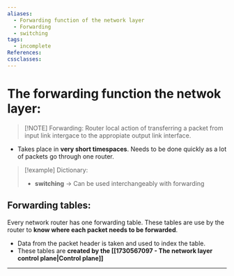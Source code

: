 ```yaml
---
aliases:
  - Forwarding function of the network layer
  - Forwarding
  - switching
tags:
  - incomplete
References: 
cssclasses:
---
```

# The forwarding function the netwok layer:
> [!NOTE] Forwarding: 
>  Router local action of transferring a packet from input link intergace to the appropiate output link interface.

 + Takes place in **very short timespaces**. Needs to be done quickly as a lot of packets go through one router. 


> [!example] Dictionary: 
> + **switching** → Can be used interchangeably with forwarding 


## Forwarding tables:
Every network router has one forwarding table. These tables are use by the router to **know where each packet needs to be forwarded**. 
+ Data from the packet header is taken and used to index the table. 
+ These tables are **created by the [[1730567097 - The network layer control plane|Control plane]]**
***
